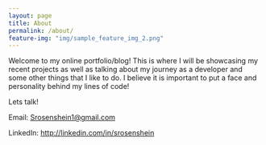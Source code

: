 ```yaml
---
layout: page
title: About
permalink: /about/
feature-img: "img/sample_feature_img_2.png"
---
```


Welcome to my online portfolio/blog! This is where I will be showcasing my recent projects as well as talking about my journey as a developer and some other things that I like to do. I believe it is important to put a face and personality behind my lines of code!

Lets talk!

Email: Srosenshein1@gmail.com

LinkedIn: <http://linkedin.com/in/srosenshein>
